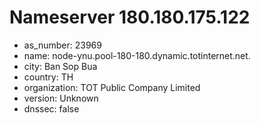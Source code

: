 # Nameserver 180.180.175.122

* as_number: 23969
* name: node-ynu.pool-180-180.dynamic.totinternet.net.
* city: Ban Sop Bua
* country: TH
* organization: TOT Public Company Limited
* version: Unknown
* dnssec: false
